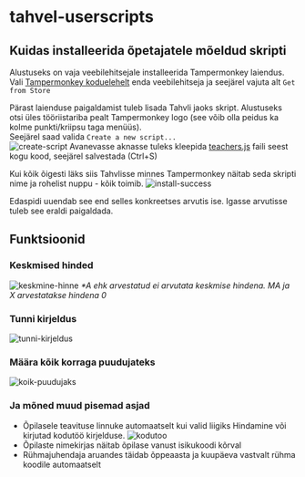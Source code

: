 # tahvel-userscripts

## Kuidas installeerida õpetajatele mõeldud skripti

Alustuseks on vaja veebilehitsejale installeerida Tampermonkey laiendus.
Vali [Tampermonkey koduelehelt](https://www.tampermonkey.net/index.php?locale=en) enda veebilehitseja ja seejärel vajuta alt `Get from Store`

Pärast laienduse paigaldamist tuleb lisada Tahvli jaoks skript. Alustuseks otsi üles tööriistariba pealt Tampermonkey logo (see võib olla peidus ka kolme punkti/kriipsu taga menüüs).  
Seejärel saad valida `Create a new script...`  
![create-script](https://github.com/user-attachments/assets/23a32bc9-87cb-446a-ad4f-5e23d9d9c876)
Avanevasse aknasse tuleks kleepida [teachers.js](https://raw.githubusercontent.com/Tallinna-Polutehnikum/tahvel-userscripts/main/teachers.js) faili seest kogu kood, seejärel salvestada (Ctrl+S)

Kui kõik õigesti läks siis Tahvlisse minnes Tampermonkey näitab seda skripti nime ja rohelist nuppu - kõik toimib.
![install-success](https://github.com/user-attachments/assets/031166d6-4f85-4768-98d4-fa98bc4a4eaa)

Edaspidi uuendab see end selles konkreetses arvutis ise. Igasse arvutisse tuleb see eraldi paigaldada.

## Funktsioonid
### Keskmised hinded
![keskmine-hinne](https://github.com/user-attachments/assets/1ecf9641-6cd4-4699-95a1-7b891ee91e66)
*\*A ehk arvestatud ei arvutata keskmise hindena. MA ja X arvestatakse hindena 0*
### Tunni kirjeldus
![tunni-kirjeldus](https://github.com/user-attachments/assets/4657dd65-addd-4279-b7ba-20a5bf3ba6bc)
### Määra kõik korraga puudujateks
![koik-puudujaks](https://github.com/user-attachments/assets/e120546b-27e3-4d1f-96b5-55e544ecd1c0)
### Ja mõned muud pisemad asjad
- Õpilasele teavituse linnuke automaatselt kui valid liigiks Hindamine või kirjutad kodutöö kirjelduse.
![kodutoo](https://github.com/user-attachments/assets/7221155a-9d4d-484c-8f64-f4339655eca8)
- Õpilaste nimekirjas näitab õpilase vanust isikukoodi kõrval
- Rühmajuhendaja aruandes täidab õppeaasta ja kuupäeva vastvalt rühma koodile automaatselt
